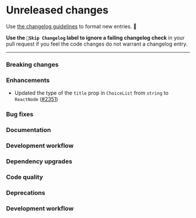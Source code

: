 # Unreleased changes

Use [the changelog guidelines](https://git.io/polaris-changelog-guidelines) to format new entries. 💜

**Use the `🤖Skip Changelog` label to ignore a failing changelog check** in your pull request if you feel the code changes do not warrant a changelog entry.

---

### Breaking changes

### Enhancements

- Updated the type of the `title` prop in `ChoiceList` from `string` to `ReactNode` ([#2351](https://github.com/Shopify/polaris-react/pull/2355))

### Bug fixes

### Documentation

### Development workflow

### Dependency upgrades

### Code quality

### Deprecations

### Development workflow
